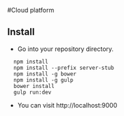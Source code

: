 #Cloud platform 
## Install
* Go into your repository directory.
```
  npm install
  npm install --prefix server-stub
  npm install -g bower
  npm install -g gulp 
  bower install
  gulp run:dev
```

* You can visit http://localhost:9000

